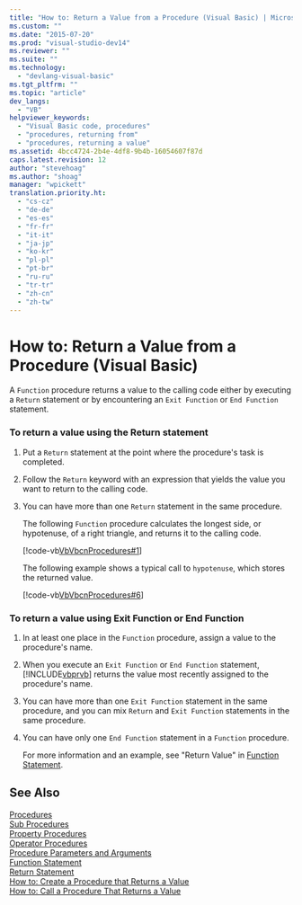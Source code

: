 ```yaml
---
title: "How to: Return a Value from a Procedure (Visual Basic) | Microsoft Docs"
ms.custom: ""
ms.date: "2015-07-20"
ms.prod: "visual-studio-dev14"
ms.reviewer: ""
ms.suite: ""
ms.technology: 
  - "devlang-visual-basic"
ms.tgt_pltfrm: ""
ms.topic: "article"
dev_langs: 
  - "VB"
helpviewer_keywords: 
  - "Visual Basic code, procedures"
  - "procedures, returning from"
  - "procedures, returning a value"
ms.assetid: 4bcc4724-2b4e-4df8-9b4b-16054607f87d
caps.latest.revision: 12
author: "stevehoag"
ms.author: "shoag"
manager: "wpickett"
translation.priority.ht: 
  - "cs-cz"
  - "de-de"
  - "es-es"
  - "fr-fr"
  - "it-it"
  - "ja-jp"
  - "ko-kr"
  - "pl-pl"
  - "pt-br"
  - "ru-ru"
  - "tr-tr"
  - "zh-cn"
  - "zh-tw"
---
```

# How to: Return a Value from a Procedure (Visual Basic)
A `Function` procedure returns a value to the calling code either by executing a `Return` statement or by encountering an `Exit Function` or `End Function` statement.  
  
### To return a value using the Return statement  
  
1.  Put a `Return` statement at the point where the procedure's task is completed.  
  
2.  Follow the `Return` keyword with an expression that yields the value you want to return to the calling code.  
  
3.  You can have more than one `Return` statement in the same procedure.  
  
     The following `Function` procedure calculates the longest side, or hypotenuse, of a right triangle, and returns it to the calling code.  
  
     [!code-vb[VbVbcnProcedures#1](../../../visual-basic/language-reference/procedures/codesnippet/VisualBasic/how-to-return-a-value-from-a-procedure_1.vb)]  
  
     The following example shows a typical call to `hypotenuse`, which stores the returned value.  
  
     [!code-vb[VbVbcnProcedures#6](../../../visual-basic/language-reference/procedures/codesnippet/VisualBasic/how-to-return-a-value-from-a-procedure_2.vb)]  
  
### To return a value using Exit Function or End Function  
  
1.  In at least one place in the `Function` procedure, assign a value to the procedure's name.  
  
2.  When you execute an `Exit Function` or `End Function` statement, [!INCLUDE[vbprvb](../../../csharp/programming-guide/concepts/linq/includes/vbprvb_md.md)] returns the value most recently assigned to the procedure's name.  
  
3.  You can have more than one `Exit Function` statement in the same procedure, and you can mix `Return` and `Exit Function` statements in the same procedure.  
  
4.  You can have only one `End Function` statement in a `Function` procedure.  
  
     For more information and an example, see "Return Value" in [Function Statement](../../../visual-basic/language-reference/statements/function-statement.md).  
  
## See Also  
 [Procedures](../../../visual-basic/language-reference/procedures/index.md)   
 [Sub Procedures](../../../visual-basic/language-reference/procedures/sub-procedures.md)   
 [Property Procedures](../../../visual-basic/language-reference/procedures/property-procedures.md)   
 [Operator Procedures](../../../visual-basic/language-reference/procedures/operator-procedures.md)   
 [Procedure Parameters and Arguments](../../../visual-basic/language-reference/procedures/procedure-parameters-and-arguments.md)   
 [Function Statement](../../../visual-basic/language-reference/statements/function-statement.md)   
 [Return Statement](../../../visual-basic/language-reference/statements/return-statement.md)   
 [How to: Create a Procedure that Returns a Value](../../../visual-basic/language-reference/procedures/how-to-create-a-procedure-that-returns-a-value.md)   
 [How to: Call a Procedure That Returns a Value](../../../visual-basic/language-reference/procedures/how-to-call-a-procedure-that-returns-a-value.md)